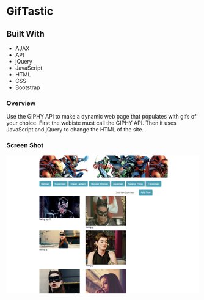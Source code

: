 # GifTastic

## Built With
* AJAX
* API
* jQuery
* JavaScript
* HTML
* CSS
* Bootstrap 

### Overview
Use the GIPHY API to make a dynamic web page that populates with gifs of your choice. First the webiste must call the GIPHY API. Then it uses JavaScript and jQuery to change the HTML of the site.

### Screen Shot

![GifTastic](/assets/images/giftastic.png)
